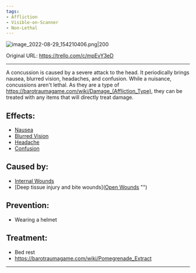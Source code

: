 ```yaml
---
tags:
- Affliction
- Visible-on-Scanner
- Non-Lethal
---
```


![image_2022-08-29_154210406.png\|200](/Head_Brain/Concussion%20-%20Attachments/6718845db30472d958dd7c32.png)

Original URL: https://trello.com/c/mpEvY3eD

---

A concussion is caused by a severe attack to the head. It periodically brings nausea, blurred vision, headaches, and confusion. While a nuisance, concussions aren't lethal. As they are a type of https://barotraumagame.com/wiki/Damage_(Affliction_Type), they can be treated with any items that will directly treat damage.

## Effects:

- [Nausea](../Symptoms/Nausea.md)
- [Blurred Vision](../Symptoms/Blurred%20Vision.md)
- [Headache](../Symptoms/Headache.md)
- [Confusion](../Symptoms/Confusion%202.md)

## Caused by:

- [Internal Wounds](../Any%20bodypart/Internal%20Wounds.md)
- [Deep tissue injury and bite wounds]([Open Wounds](../Any%20bodypart/Open%20Wounds.md) "‌")

## Prevention:

- Wearing a helmet

## Treatment:

- Bed rest
- https://barotraumagame.com/wiki/Pomegrenade_Extract

---

